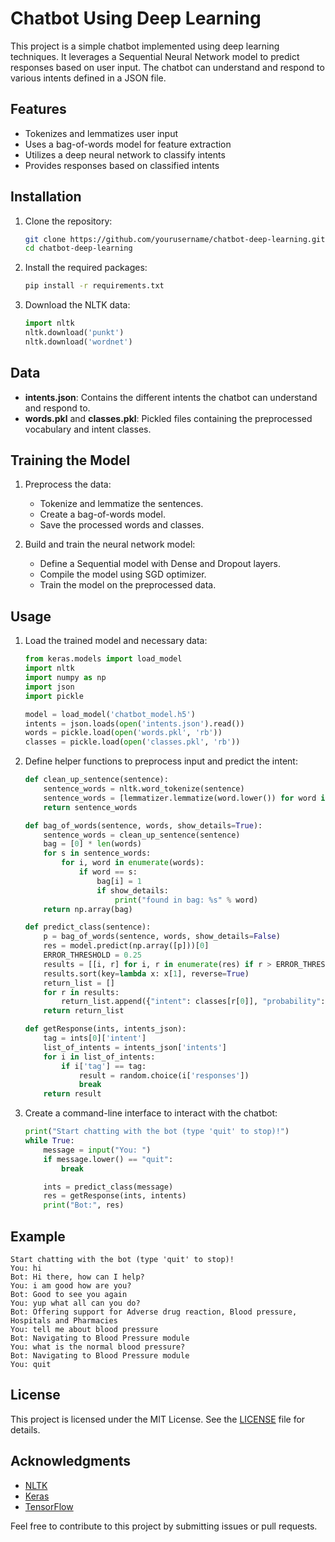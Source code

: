 # Chatbot Using Deep Learning

This project is a simple chatbot implemented using deep learning techniques. It leverages a Sequential Neural Network model to predict responses based on user input. The chatbot can understand and respond to various intents defined in a JSON file.

## Features

- Tokenizes and lemmatizes user input
- Uses a bag-of-words model for feature extraction
- Utilizes a deep neural network to classify intents
- Provides responses based on classified intents

## Installation

1. Clone the repository:
   ```bash
   git clone https://github.com/yourusername/chatbot-deep-learning.git
   cd chatbot-deep-learning
   ```

2. Install the required packages:
   ```bash
   pip install -r requirements.txt
   ```

3. Download the NLTK data:
   ```python
   import nltk
   nltk.download('punkt')
   nltk.download('wordnet')
   ```

## Data

- **intents.json**: Contains the different intents the chatbot can understand and respond to.
- **words.pkl** and **classes.pkl**: Pickled files containing the preprocessed vocabulary and intent classes.

## Training the Model

1. Preprocess the data:
   - Tokenize and lemmatize the sentences.
   - Create a bag-of-words model.
   - Save the processed words and classes.

2. Build and train the neural network model:
   - Define a Sequential model with Dense and Dropout layers.
   - Compile the model using SGD optimizer.
   - Train the model on the preprocessed data.

## Usage

1. Load the trained model and necessary data:
   ```python
   from keras.models import load_model
   import nltk
   import numpy as np
   import json
   import pickle

   model = load_model('chatbot_model.h5')
   intents = json.loads(open('intents.json').read())
   words = pickle.load(open('words.pkl', 'rb'))
   classes = pickle.load(open('classes.pkl', 'rb'))
   ```

2. Define helper functions to preprocess input and predict the intent:
   ```python
   def clean_up_sentence(sentence):
       sentence_words = nltk.word_tokenize(sentence)
       sentence_words = [lemmatizer.lemmatize(word.lower()) for word in sentence_words]
       return sentence_words

   def bag_of_words(sentence, words, show_details=True):
       sentence_words = clean_up_sentence(sentence)
       bag = [0] * len(words)
       for s in sentence_words:
           for i, word in enumerate(words):
               if word == s:
                   bag[i] = 1
                   if show_details:
                       print("found in bag: %s" % word)
       return np.array(bag)

   def predict_class(sentence):
       p = bag_of_words(sentence, words, show_details=False)
       res = model.predict(np.array([p]))[0]
       ERROR_THRESHOLD = 0.25
       results = [[i, r] for i, r in enumerate(res) if r > ERROR_THRESHOLD]
       results.sort(key=lambda x: x[1], reverse=True)
       return_list = []
       for r in results:
           return_list.append({"intent": classes[r[0]], "probability": str(r[1])})
       return return_list

   def getResponse(ints, intents_json):
       tag = ints[0]['intent']
       list_of_intents = intents_json['intents']
       for i in list_of_intents:
           if i['tag'] == tag:
               result = random.choice(i['responses'])
               break
       return result
   ```

3. Create a command-line interface to interact with the chatbot:
   ```python
   print("Start chatting with the bot (type 'quit' to stop)!")
   while True:
       message = input("You: ")
       if message.lower() == "quit":
           break

       ints = predict_class(message)
       res = getResponse(ints, intents)
       print("Bot:", res)
   ```

## Example

```
Start chatting with the bot (type 'quit' to stop)!
You: hi
Bot: Hi there, how can I help?
You: i am good how are you?
Bot: Good to see you again
You: yup what all can you do?
Bot: Offering support for Adverse drug reaction, Blood pressure, Hospitals and Pharmacies
You: tell me about blood pressure
Bot: Navigating to Blood Pressure module
You: what is the normal blood pressure?
Bot: Navigating to Blood Pressure module
You: quit
```

## License

This project is licensed under the MIT License. See the [LICENSE](LICENSE) file for details.

## Acknowledgments

- [NLTK](https://www.nltk.org/)
- [Keras](https://keras.io/)
- [TensorFlow](https://www.tensorflow.org/)

Feel free to contribute to this project by submitting issues or pull requests.
